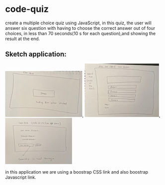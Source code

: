 # code-quiz
create a multiple choice quiz using JavaScript, in this quiz, the user will answer six question with having to choose the correct answer out of four choices, in less than 70 seconds(10 s for each question),and showing the result at the end.


## Sketch application:

![sketch-start](img\sketch-start.png),
![sketch-question](img\sketch-questions.png),
![sketch-result](img\sketch-result.png)


in this application we are using a boostrap CSS link and also boostrap Javascript link.